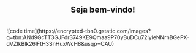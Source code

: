 <center><h2> Seja bem-vindo!</h2> </center> <br>
![code time](https://encrypted-tbn0.gstatic.com/images?q=tbn:ANd9GcTT3GJFdr3749KE9Qmaa9P70yBuDCu72lyleNNrnBGePX-dVZIkBlk26lFtH3SnHuxWcH8&usqp=CAU) <br>

